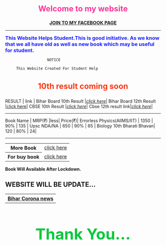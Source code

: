 
<h2 style="color:rgb(255, 51, 153);text-align: center;font-size:25px">Welcome to my website</h2>
  
   <h3 style="color:rgb(90, 51, 255);text-align: center;font-size:15px"><a href="https://www.facebook.com/Life-long-104599801271473"> JOIN TO MY FACEBOOK PAGE</a></h3>
 
  
  ------
  
 <h3 style="color:rgb(25, 30, 255);margin:auto"> This Website Helps Student.This is good initiative.
  As we know that we all have old as well as new book which may be useful for student.</h3>
  

                       NOTICE
                            
         This Website Created For Student Help  
                
    
  <h3 style="color:rgb(255, 51, 15);text-align: center;font-size:25px">10th result coming soon </h3>
      
   RESULT       |   link   |
   Bihar Board 10th Result |[*click here*](http://biharboardonline.bihar.gov.in)|
   Bihar Board 12th Result |[click here](http://onlinebseb.in/)|
  CBSE 10th Result |[*click here*](http://cbseresults.nic.in/class10/class10th19.htm)|
  Cbse 12th result link|[*click here*](http://cbseresults.nic.in/class12/class12th19.htm)|
  
 
 ----        
 
   Book Name     | MRP(₹) |less| Price(₹)|
    Errorless Physics(AIIMS/IIT) | 1350 | 90% | 135 |
   Upsc NDA/NA     | 650 | 90% | 65 |
  Biology 10th Bharati Bhavan| 120 | 80% | 24|
  
  ------
  <table>
   <tr>
      <th scope="row">More Book</th>
 <td><a href="https://docs.google.com/spreadsheets/d/1kvnfD-IXiNV7L51Zh9LpoPR2V5DxA_YF1zh9-gUldmw/edit?usp=sharing
   ">click here</a></td>
  </tr>
  <tr>
    <th scope="row">For buy book</th> 
    <td><a href="https://forms.gle/5rYRkacWytBEdRN49">click here</a></td>
  </tr>
  </table>
  
 **Book Will Available After Lockdown.**  
 
##         WEBSITE WILL BE UPDATE... 

 <table>
   <tr>
  <th  scope="row"><div syle="color:rgb(199,77,99) "><a href="https://navbharattimes.indiatimes.com/state/bihar/patna/coronavirus-latest-update-inbihar-corona-patient-bihar-district-wise-detail/articleshow/75312015.cms">Bihar Corona news</a></div></th>
  </tr>
  </table>

   <h1 style="color:rgb(10,200,60);font-size:50px;text-align: center;">Thank You... </h1>
 
 
